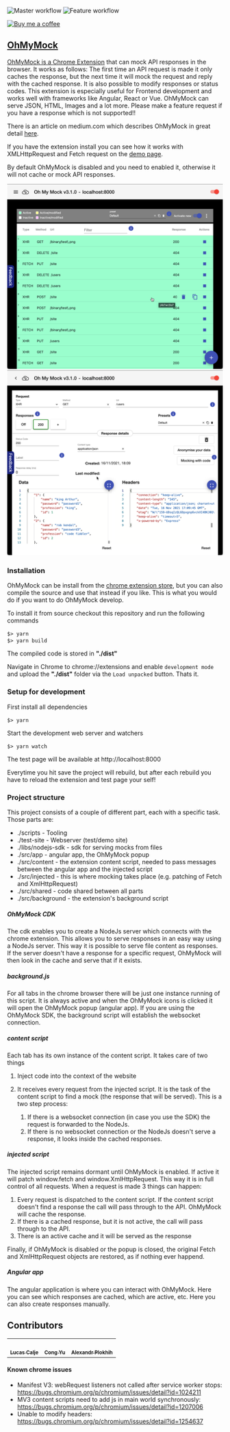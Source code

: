 ![Master workflow](https://github.com/scaljeri/oh-my-mock/actions/workflows/master.yml/badge.svg)
![Feature workflow](https://github.com/scaljeri/oh-my-mock/actions/workflows/feature.yml/badge.svg)

<a target="_blank" href="https://www.buymeacoffee.com/ohmymock"><img src="https://raw.githubusercontent.com/scaljeri/oh-my-mock/feature/cypress/src/assets/images/bmac-btn.png" width="200px;" alt="Buy me a coffee"/>
## OhMyMock

OhMyMock is a [Chrome Extension](https://chrome.google.com/webstore/detail/oh-my-mock/egadlcooejllkdejejkhibmaphidmock) that can mock API responses in the browser. It works as follows:
The first time an API request is made it only caches the response, but the next time it will mock
the request and reply with the cached response. It is also possible to modify responses or status codes. 
This extension is especially useful for Frontend development and works well with frameworks like Angular, React or Vue.
OhMyMock can serve JSON, HTML, Images and a lot more.
Please make a feature request if you have a response which is not supported!!

There is an article on medium.com which describes OhMyMock in great detail [here](https://calje.medium.com/mock-api-responses-with-a-chrome-extension-called-ohmymock-875ac5d85999).

If you have the extension install you can see how it works with XMLHttpRequest and Fetch request on
the [demo page](https://scaljeri.github.io/oh-my-mock/).

By default OhMyMock is disabled and you need to enabled it, otherwise it will not cache or mock API
responses.

![alt text](https://github.com/scaljeri/oh-my-mock/blob/master/images/ohmymock-request-list.png?raw=true)
![alt text](https://github.com/scaljeri/oh-my-mock/blob/master/images/ohmymock-response-details.png?raw=true)

### Installation
OhMyMock can be install from the 
[chrome extension store](https://chrome.google.com/webstore/detail/oh-my-mock/egadlcooejllkdejejkhibmaphidmock), 
but you can also compile the source and use that instead if you like.
This is what you would do if you want to do OhMyMock develop. 

To install it from source checkout this repository and run the following commands

    $> yarn
    $> yarn build

The compiled code is stored in **"./dist"**

Navigate in Chrome to chrome://extensions and enable `development mode` and upload the **"./dist"** folder via the `Load unpacked` button. Thats it.

### Setup for development
First install all dependencies

    $> yarn

Start the development web server and watchers

    $> yarn watch

The test page will be available at http://localhost:8000

Everytime you hit save the project will rebuild, but after each rebuild you have to reload the extension and test page your self!

### Project structure
This project consists of a couple of different part, each with a specific task. Those parts are:

  * ./scripts           - Tooling
  * ./test-site         - Webserver (test/demo site)
  * ./libs/nodejs-sdk   - sdk for serving mocks from files
  * ./src/app           - angular app, the OhMyMock popup
  * ./src/content       - the extension content script, needed to pass messages between
                          the angular app and the injected script
  * ./src/injected      - this is where mocking takes place (e.g. patching of Fetch and XmlHttpRequest)
  * ./src/shared        - code shared between all parts
  * ./src/background    - the extension's background script

##### OhMyMock CDK
The cdk enables you to create a NodeJs server which connects with the chrome extension.
This allows you to serve responses in an easy way using a NodeJs server. This way it is
possible to serve file content as responses. If the server doesn't have a response for
a specific request, OhMyMock will then look in the cache and serve that if it exists.

##### background.js
For all tabs in the chrome browser there will be just one instance running of this script. It is
always active and when the OhMyMock icons is clicked it will open the OhMyMock popup (angular app). 
If you are using the OhMyMock SDK, the background script will establish the websocket connection. 

##### content script
Each tab has its own instance of the content script. It takes care of two things 
  
  1) Inject code into the context of the website
  2) It receives every request from the injected script. It is the task of the content script
     to find a mock (the response that will be served). This is a two step process:

     1) If there is a websocket connection (in case you use the SDK) the request is forwarded
        to the NodeJs. 
     2) If there is no websocket connection or the NodeJs doesn't serve a response, it looks
        inside the cached responses. 

##### injected script
The injected script remains dormant until OhMyMock is enabled.
If active it will patch window.fetch and window.XmlHttpRequest.
This way it is in full control of all requests.
When a request is made 3 things can happen:

   1) Every request is dispatched to the content script. If the content script doesn't find
      a response the call will pass through to the API. OhMyMock will cache the response.
   2) If there is a cached response, but it is not active, the call will pass through to the API.
   3) There is an active cache and it will be served as the response

Finally, if OhMyMock is disabled or the popup is closed, the original Fetch and XmlHttpRequest objects
are restored, as if nothing ever happend.

##### Angular app
The angular application is where you can interact with OhMyMock. Here you can see
which responses are cached, which are active, etc. Here you can also create responses manually.

<!--
## Core Team

<table border="0">
  <tr style="border:none">
    <td align="center">
      <a style="white-space:nowrap"
        href="https://github.com/scaljeri">
        <img style="max-width:100px" src="https://avatars2.githubusercontent.com/u/1078741?v=4" width="100px;" alt="Lucas Calje"/></br>
        <sub><b>Lucas Calje</b></sub>
      </a>
    </td>
    <td align="center">
      <a style="white-space:nowrap" 
         href="https://github.com/remco75">
        <img style="max-width:100px" src="https://avatars1.githubusercontent.com/u/5644903?v=4" width="100px;" alt="Remco Vlierman"/></br>
        <sub><b>Remco Vlierman</b></sub></a>
    </td>
  </tr>
</table> -->

## Contributors

<!-- ALL-CONTRIBUTORS-LIST:START - Do not remove or modify this section -->
<!-- prettier-ignore-start -->
<!-- markdownlint-disable -->
<table>
  <tr>
     <td align="center"><a href="https://github.com/scaljeri"><img src="https://avatars2.githubusercontent.com/u/1078741?v=4?s=100" width="100px;" alt=""/><br /><sub><b>Lucas Calje</b></sub></a>
    </td>
    <td align="center"><a href="https://github.com/imcuttle"><img src="https://avatars3.githubusercontent.com/u/13509258?v=4?s=100" width="100px;" alt=""/><br /><sub><b>Cong Yu</b></sub></a>
    </td>
    <td align="center"><a href="https://github.com/plohoj"><img src="https://avatars3.githubusercontent.com/u/10156573?v=4?s=100" width="100px;" alt=""/><br /><sub><b>Alexandr Plokhih</b></sub></a>
    </td>
  </tr>
  </table>


#### Known chrome issues
   * Manifest V3: webRequest listeners not called after service worker stops: https://bugs.chromium.org/p/chromium/issues/detail?id=1024211
   * MV3 content scripts need to add js in main world synchronously:  https://bugs.chromium.org/p/chromium/issues/detail?id=1207006
   * Unable to modify headers: https://bugs.chromium.org/p/chromium/issues/detail?id=1254637
